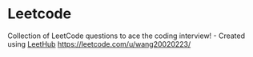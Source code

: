 # Leetcode
Collection of LeetCode questions to ace the coding interview! - Created using [LeetHub](https://github.com/QasimWani/LeetHub)
https://leetcode.com/u/wang20020223/
